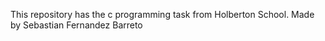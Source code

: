 This repository has the c programming task from Holberton School.
Made by Sebastian Fernandez Barreto